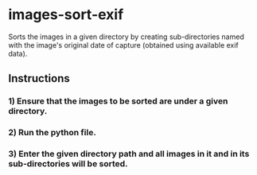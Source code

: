 # images-sort-exif
Sorts the images in a given directory by creating sub-directories named with the image's original date of capture (obtained using available exif data).

## Instructions
### 1) Ensure that the images to be sorted are under a given directory.
### 2) Run the python file.
### 3) Enter the given directory path and all images in it and in its sub-directories will be sorted.
